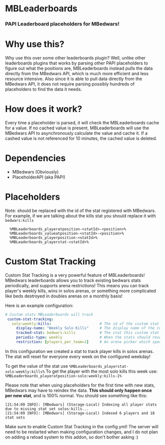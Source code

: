 # MBLeaderboards
### PAPI Leaderboard placeholders for MBedwars!

# Why use this?
Why use this over some other leaderboards plugin?
Well, unlike other leaderboards plugins that works by parsing other PAPI placeholders to figure out what the positions are, 
MBLeaderboards instead pulls the data directly from the MBedwars API, which is much more efficient and less resource intensive.
Also since it is able to pull data directly from the MBedwars API, it does not require parsing possibly hundreds of placeholders to find the data it needs.

# How does it work?
Every time a placeholder is parsed, it will check the MBLeaderboards cache for a value. 
If no cached value is present, MBLeaderboards will use the MBedwars API to asynchronously calculate the value and cache it.
If a cashed value is not referenced for 10 minutes, the cached value is deleted.

# Dependencies
- MBedwars (Obviously)
- PlaceholderAPI (aka PAPI)

# Placeholders
Note: <statId> should be replaced with the id of the stat registered with MBedwars.
For example, if we are talking about the kills stat you should replace it with `bedwars:kills`
```
  %MBLeaderboards_playeratposition-<statId>-<position>%
  %MBLeaderboards_valueatposition-<statId>-<position>%
  %MBLeaderboards_playerposition-<statId>%
  %MBLeaderboards_playerstat-<statId>%
```

# Custom Stat Tracking
Custom Stat Tracking is a very powerful feature of MBLeaderboards!
MBedwars leaderboards allows you to track existing bedwars stats periodically, and supports arena restrictions!
This means you can track player's weekly kills, wins in solos arenas, or something more complicated like beds destroyed in doubles arenas on a monthly basis!

Here is an example configuration:
```yml
# Custom stats MBLeaderboards will track
 custom-stat-tracking:
   solo:weekly:kills:                      # The id of the custom stat (Use this as the statId, for in PAPI placeholders above)
     display-name: "Weekly Solo Kills"     # The display name of the custom stat
     tracked-stat: bedwars:kills           # The stat this custom stat is tracking (or listening to)
     periodic-type: weekly                 # When the stats should reset (removing this is equivalent to putting 'never') (daily/weekly/monthly/yearly/never)
     restriction: [players_per_team=1]     # An arena picker which specifies what arenas this stat will be tracked in (remove this to apply to all arenas)
```
In this configuration we created a stat to track player kills in solos arenas. 
The stat will reset for everyone every week on the configured weekday!

To get the value of the stat use `%MBLeaderboards_playerstat-solo:weekly:kills%`
To get the player with the most solo kills this week use: `%MBLeaderboards_playeratposition-solo:weekly:kills-1%`

Please note that when using placeholders for the first time with new stats, MBedwars may have to reindex the data. **This should only happen once per new stat**, and is 100% normal. You should see something like this:
```
[21:54:09 INFO]: [MBedwars] (Storage-Local) Indexing all player stats due to missing stat set solos:kills...
[21:54:09 INFO]: [MBedwars] (Storage-Local) Indexed 6 players and 18 stat sets
```

Make sure to enable Custom Stat Tracking in the config.yml! The server will need to be restarted when making configuration changes, and I do not plan on adding a reload system to this addon, so don't bother asking :)